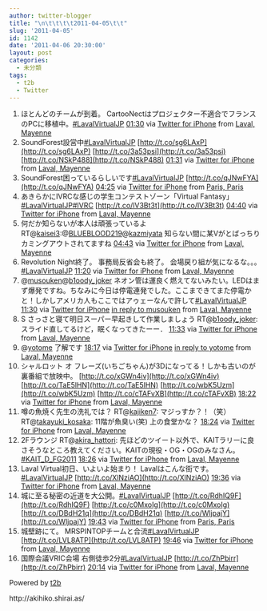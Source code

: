 ```yaml
---
author: twitter-blogger
title: "\n\t\t\t\t2011-04-05\t\t"
slug: '2011-04-05'
id: 1142
date: '2011-04-06 20:30:00'
layout: post
categories:
  - 未分類
tags:
  - t2b
  - Twitter
---
```


<div xmlns:georss="http://www.georss.org/georss">

1.  <span><span>ほとんどのチームが到着。 CartooNectはプロジェクター不適合でフランスのPCに移植中。[#LavalVirtualJP](http://twitter.com/search?q=%23LavalVirtualJP "#LavalVirtualJP")</span> <span>[<span>01:30</span>](http://twitter.com/o_ob/status/55245960237948928) <span>via [Twitter for iPhone](http://twitter.com/)</span> from [Laval, Mayenne<span></span>](http://maps.google.com/maps?q=48.0648773,-0.77203378)</span></span>
2.  <span><span>SoundForest設営中[#LavalVirtualJP](http://twitter.com/search?q=%23LavalVirtualJP "#LavalVirtualJP") [http://t.co/sg6LAxP](http://t.co/sg6LAxP) [http://t.co/3a53psi](http://t.co/3a53psi) [http://t.co/NSkP488](http://t.co/NSkP488)</span> <span>[<span>01:31</span>](http://twitter.com/o_ob/status/55246205231435777) <span>via [Twitter for iPhone](http://twitter.com/)</span> from [Laval, Mayenne<span></span>](http://maps.google.com/maps?q=48.0648773,-0.77203378)</span></span>
3.  <span><span>SoundForest困っているらしいです[#LavalVirtualJP](http://twitter.com/search?q=%23LavalVirtualJP "#LavalVirtualJP") [http://t.co/qJNwFYA](http://t.co/qJNwFYA)</span> <span>[<span>04:25</span>](http://twitter.com/o_ob/status/55289901385646081) <span>via [Twitter for iPhone](http://twitter.com/)</span> from [Paris, Paris<span></span>](http://maps.google.com/maps?q=48.86130625,2.34035032)</span></span>
4.  <span><span>あきらかにIVRCな感じの学生コンテストゾーン「Virtual Fantasy」[#LavalVirtualJP](http://twitter.com/search?q=%23LavalVirtualJP "#LavalVirtualJP")[#IVRC](http://twitter.com/search?q=%23IVRC "#IVRC") [http://t.co/lV3Bt3t](http://t.co/lV3Bt3t)</span> <span>[<span>04:40</span>](http://twitter.com/o_ob/status/55293809306775552) <span>via [Twitter for iPhone](http://twitter.com/)</span> from [Laval, Mayenne<span></span>](http://maps.google.com/maps?q=48.06492686,-0.77192061)</span></span>
5.  <span><span>何だか知らないが本人は頑張っているよ RT@[kaisei3](http://twitter.com/kaisei3 "kaisei3"):@[BLUEBLOOD219](http://twitter.com/BLUEBLOOD219 "BLUEBLOOD219")@[kazmiyata](http://twitter.com/kazmiyata "kazmiyata") 知らない間に某Vがとばっちりカミングアウトされてますね</span> <span>[<span>04:43</span>](http://twitter.com/o_ob/status/55294447650471936) <span>via [Twitter for iPhone](http://twitter.com/)</span> from [Laval, Mayenne<span></span>](http://maps.google.com/maps?q=48.06492010,-0.77181945)</span></span>
6.  <span><span>Revolution Night終了。 事務局反省会も終了。 会場戻り組が気になるな。。。[#LavalVirtualJP](http://twitter.com/search?q=%23LavalVirtualJP "#LavalVirtualJP")</span> <span>[<span>11:20</span>](http://twitter.com/o_ob/status/55394488671154176) <span>via [Twitter for iPhone](http://twitter.com/)</span> from [Laval, Mayenne<span></span>](http://maps.google.com/maps?q=48.07099753,-0.76871484)</span></span>
7.  <span><span>@[musouken](http://twitter.com/musouken "musouken")@[b1oody_joker](http://twitter.com/b1oody_joker "b1oody_joker") ネオン管は運良く燃えてないみたい。LEDはまず爆発ですね。ちなみに今日は停電連発でした。ここまできてまた停電かと！しかしアメリカ人もここではアゥェーなんで許して[#LavalVirtualJP](http://twitter.com/search?q=%23LavalVirtualJP "#LavalVirtualJP")</span> <span>[<span>11:30</span>](http://twitter.com/o_ob/status/55397014808174592) <span>via [Twitter for iPhone](http://twitter.com/)</span> [in reply to musouken](http://twitter.com/musouken/status/55372162135101440) from [Laval, Mayenne<span></span>](http://maps.google.com/maps?q=48.07095044,-0.76875013)</span></span>
8.  <span><span>S さっさと寝て明日スーパー早起きして作業しましょう RT@[b1oody_joker](http://twitter.com/b1oody_joker "b1oody_joker"): スライド直してるけど，眠くなってきたーー．</span> <span>[<span>11:33</span>](http://twitter.com/o_ob/status/55397799688278016) <span>via [Twitter for iPhone](http://twitter.com/)</span> from [Laval, Mayenne<span></span>](http://maps.google.com/maps?q=48.07095044,-0.76875013)</span></span>
9.  <span><span>@[yotome](http://twitter.com/yotome "yotome") 了解です</span> <span>[<span>18:17</span>](http://twitter.com/o_ob/status/55499337505050625) <span>via [Twitter for iPhone](http://twitter.com/)</span> [in reply to yotome](http://twitter.com/yotome/status/55461027990614016) from [Laval, Mayenne<span></span>](http://maps.google.com/maps?q=48.07095044,-0.76875013)</span></span>
10.  <span><span>シャルロット オ フレーズ(いちごちゃん)が3Dになってる！しかも古いのが裏番組で放映中。 [http://t.co/xGWn4iv](http://t.co/xGWn4iv) [http://t.co/TaE5lHN](http://t.co/TaE5lHN) [http://t.co/wbK5Uzm](http://t.co/wbK5Uzm) [http://t.co/cTAFvXB](http://t.co/cTAFvXB)</span> <span>[<span>18:22</span>](http://twitter.com/o_ob/status/55500612128870401) <span>via [Twitter for iPhone](http://twitter.com/)</span> from [Laval, Mayenne<span></span>](http://maps.google.com/maps?q=48.07099753,-0.76871484)</span></span>
11.  <span><span>噂の魚焼く先生の洗礼では？ RT@[kajiken7](http://twitter.com/kajiken7 "kajiken7"): マジっすか？！（笑） RT@[takayuki_kosaka](http://twitter.com/takayuki_kosaka "takayuki_kosaka"): 11階が魚臭い(笑) 上の食堂かな？</span> <span>[<span>18:24</span>](http://twitter.com/o_ob/status/55501007706263552) <span>via [Twitter for iPhone](http://twitter.com/)</span> from [Laval, Mayenne<span></span>](http://maps.google.com/maps?q=48.07099753,-0.76871484)</span></span>
12.  <span><span>2Fラウンジ RT@[akira_hattori](http://twitter.com/akira_hattori "akira_hattori"): 先ほどのツイート以外で、KAITラリーに良さそうなところ教えてください。KAITの現役・OG・OGのみなさん。[#KAIT_D_FG2011](http://twitter.com/search?q=%23KAIT_D_FG2011 "#KAIT_D_FG2011")</span> <span>[<span>18:26</span>](http://twitter.com/o_ob/status/55501697774141440) <span>via [Twitter for iPhone](http://twitter.com/)</span> from [Laval, Mayenne<span></span>](http://maps.google.com/maps?q=48.07099753,-0.76871484)</span></span>
13.  <span><span>Laval Virtual初日、いよいよ始まり！ Lavalはこんな街です。[#LavalVirtualJP](http://twitter.com/search?q=%23LavalVirtualJP "#LavalVirtualJP") [http://t.co/XlNziAO](http://t.co/XlNziAO)</span> <span>[<span>19:36</span>](http://twitter.com/o_ob/status/55519110649491456) <span>via [Twitter for iPhone](http://twitter.com/)</span> from [Laval, Mayenne<span></span>](http://maps.google.com/maps?q=48.07028461,-0.77023927)</span></span>
14.  <span><span>城に至る秘密の近道を大公開。[#LavalVirtualJP](http://twitter.com/search?q=%23LavalVirtualJP "#LavalVirtualJP") [http://t.co/RdhIQ9F](http://t.co/RdhIQ9F) [http://t.co/c0MxoIg](http://t.co/c0MxoIg) [http://t.co/DBdH21q](http://t.co/DBdH21q) [http://t.co/WljpajY](http://t.co/WljpajY)</span> <span>[<span>19:43</span>](http://twitter.com/o_ob/status/55520901453721600) <span>via [Twitter for iPhone](http://twitter.com/)</span> from [Paris, Paris<span></span>](http://maps.google.com/maps?q=48.86130625,2.34035032)</span></span>
15.  <span><span>城壁跡にて。 MRSPINTOPチームと合流[#LavalVirtualJP](http://twitter.com/search?q=%23LavalVirtualJP "#LavalVirtualJP") [http://t.co/LVL8ATP](http://t.co/LVL8ATP)</span> <span>[<span>19:46</span>](http://twitter.com/o_ob/status/55521627353518080) <span>via [Twitter for iPhone](http://twitter.com/)</span> from [Laval, Mayenne<span></span>](http://maps.google.com/maps?q=48.06641665,-0.77140647)</span></span>
16.  <span><span>国際会議VRIC会場 右側徒歩2分[#LavalVirtualJP](http://twitter.com/search?q=%23LavalVirtualJP "#LavalVirtualJP") [http://t.co/ZhPbirr](http://t.co/ZhPbirr)</span> <span>[<span>20:14</span>](http://twitter.com/o_ob/status/55528734207377408) <span>via [Twitter for iPhone](http://twitter.com/)</span> from [Laval, Mayenne<span></span>](http://maps.google.com/maps?q=48.06537568,-0.77200170)</span></span>

</div>

Powered by [t2b](http://t2b.utilz.jp/)

<div>http://akihiko.shirai.as/</div>